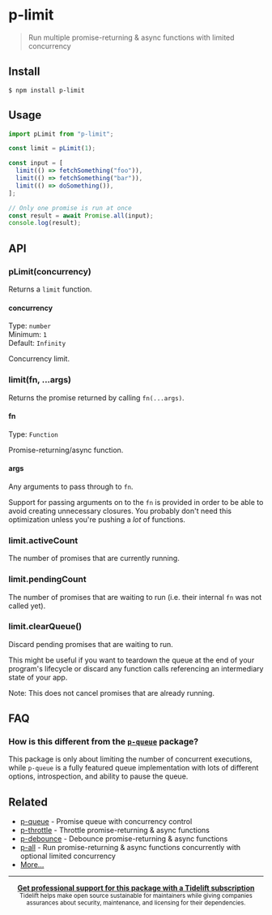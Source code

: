 # p-limit

> Run multiple promise-returning & async functions with limited concurrency

## Install

```
$ npm install p-limit
```

## Usage

```js
import pLimit from "p-limit";

const limit = pLimit(1);

const input = [
  limit(() => fetchSomething("foo")),
  limit(() => fetchSomething("bar")),
  limit(() => doSomething()),
];

// Only one promise is run at once
const result = await Promise.all(input);
console.log(result);
```

## API

### pLimit(concurrency)

Returns a `limit` function.

#### concurrency

Type: `number`\
Minimum: `1`\
Default: `Infinity`

Concurrency limit.

### limit(fn, ...args)

Returns the promise returned by calling `fn(...args)`.

#### fn

Type: `Function`

Promise-returning/async function.

#### args

Any arguments to pass through to `fn`.

Support for passing arguments on to the `fn` is provided in order to be able to
avoid creating unnecessary closures. You probably don't need this optimization
unless you're pushing a _lot_ of functions.

### limit.activeCount

The number of promises that are currently running.

### limit.pendingCount

The number of promises that are waiting to run (i.e. their internal `fn` was not
called yet).

### limit.clearQueue()

Discard pending promises that are waiting to run.

This might be useful if you want to teardown the queue at the end of your
program's lifecycle or discard any function calls referencing an intermediary
state of your app.

Note: This does not cancel promises that are already running.

## FAQ

### How is this different from the [`p-queue`](https://github.com/sindresorhus/p-queue) package?

This package is only about limiting the number of concurrent executions, while
`p-queue` is a fully featured queue implementation with lots of different
options, introspection, and ability to pause the queue.

## Related

- [p-queue](https://github.com/sindresorhus/p-queue) - Promise queue with
  concurrency control
- [p-throttle](https://github.com/sindresorhus/p-throttle) - Throttle
  promise-returning & async functions
- [p-debounce](https://github.com/sindresorhus/p-debounce) - Debounce
  promise-returning & async functions
- [p-all](https://github.com/sindresorhus/p-all) - Run promise-returning & async
  functions concurrently with optional limited concurrency
- [More…](https://github.com/sindresorhus/promise-fun)

---

<div align="center">
	<b>
		<a href="https://tidelift.com/subscription/pkg/npm-p-limit?utm_source=npm-p-limit&utm_medium=referral&utm_campaign=readme">Get professional support for this package with a Tidelift subscription</a>
	</b>
	<br>
	<sub>
		Tidelift helps make open source sustainable for maintainers while giving companies<br>assurances about security, maintenance, and licensing for their dependencies.
	</sub>
</div>
